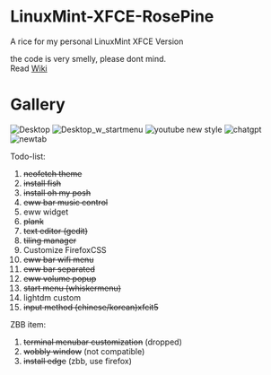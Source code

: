 # LinuxMint-XFCE-RosePine
A rice for my personal LinuxMint XFCE Version   

the code is very smelly, please dont mind.  
Read [Wiki](https://github.com/MikeTeok/LinuxMint-XFCE-RosePine/wiki)

# Gallery  
![Desktop](https://github.com/user-attachments/assets/fdf88d04-49ec-4234-a436-d9dacde22179)
![Desktop_w_startmenu](https://github.com/user-attachments/assets/fba8c2da-6c33-4f96-8cae-1910d7f6a019)
![youtube new style](https://github.com/user-attachments/assets/0c73f897-68ac-433d-aebb-f6a288fdae8e)
![chatgpt](https://github.com/user-attachments/assets/ff0d98df-5c15-4c80-9b51-1ebcd94c0e44)
![newtab](https://github.com/user-attachments/assets/935447d2-c376-4ccf-b50d-adbd16f0c1f4)

Todo-list:
1. ~~neofetch theme~~
2. ~~install fish~~
3. ~~install oh my posh~~
7. ~~eww bar music control~~
8. eww widget
9. ~~plank~~
10. ~~text editor (gedit)~~
11. ~~tiling manager~~
12. Customize FirefoxCSS
13. ~~eww bar wifi menu~~
14. ~~eww bar separated~~
15. ~~eww volume popup~~
16. ~~start menu (whiskermenu)~~
17. lightdm custom
18. ~~input method (chinese/korean)xfcit5~~

ZBB item:  
1. ~~terminal menubar customization~~ (dropped)
2. ~~wobbly window~~ (not compatible)
3. ~~install edge~~ (zbb, use firefox)

